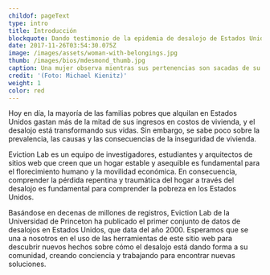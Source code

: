 ```yaml
---
childof: pageText
type: intro
title: Introducción
blockquote: Dando testimonio de la epidemia de desalojo de Estados Unidos.
date: 2017-11-26T03:54:30.075Z
image: /images/assets/woman-with-belongings.jpg
thumb: /images/bios/mdesmond_thumb.jpg
caption: Una mujer observa mientras sus pertenencias son sacadas de su hogar.
credit: '(Foto: Michael Kienitz)'
weight: 1
color: red
---
```

Hoy en día, la mayoría de las familias pobres que alquilan en Estados Unidos gastan más de la mitad de sus ingresos en costos de vivienda, y el desalojo está transformando sus vidas. Sin embargo, se sabe poco sobre la prevalencia, las causas y las consecuencias de la inseguridad de vivienda.

Eviction Lab es un equipo de investigadores, estudiantes y arquitectos de sitios web que creen que un hogar estable y asequible es fundamental para el florecimiento humano y la movilidad económica. En consecuencia, comprender la pérdida repentina y traumática del hogar a través del desalojo es fundamental para comprender la pobreza en los Estados Unidos.

Basándose en decenas de millones de registros, Eviction Lab de la Universidad de Princeton ha publicado el primer conjunto de datos de desalojos en Estados Unidos, que data del año 2000. Esperamos que se una a nosotros en el uso de las herramientas de este sitio web para descubrir nuevos hechos sobre cómo el desalojo está dando forma a su comunidad, creando conciencia y trabajando para encontrar nuevas soluciones.
